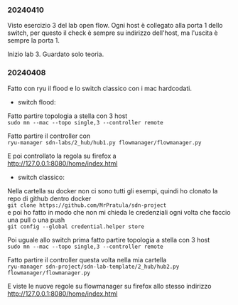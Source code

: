 ### 20240410

Visto esercizio 3 del lab open flow. Ogni host è collegato alla porta 1 dello switch, per questo il check è sempre su
indirizzo dell'host, ma l'uscita è sempre la porta 1.

Inizio lab 3. Guardato solo teoria.


### 20240408

Fatto con ryu il flood e lo switch classico con i mac hardcodati.

- switch flood:

Fatto partire topologia a stella con 3 host  
`sudo mn --mac --topo single,3 --controller remote`

Fatto partire il controller con <br>
`ryu-manager sdn-labs/2_hub/hub1.py flowmanager/flowmanager.py`

E poi controllato la regola su firefox a  
http://127.0.0.1:8080/home/index.html

- switch classico:

Nella cartella su docker non ci sono tutti gli esempi, quindi ho clonato la repo di github dentro docker  
`git clone https://github.com/MrPratula/sdn-project`  
e poi ho fatto in modo che non mi chieda le credenziali ogni volta che faccio una pull o una push  
`git config --global credential.helper store`

Poi uguale allo switch prima fatto partire topologia a stella con 3 host  
`sudo mn --mac --topo single,3 --controller remote`

Fatto partire il controller questa volta nella mia cartella  
`ryu-manager sdn-project/sdn-lab-template/2_hub/hub2.py flowmanager/flowmanager.py`

E viste le nuove regole su flowmanager su firefox allo stesso indirizzo
http://127.0.0.1:8080/home/index.html


